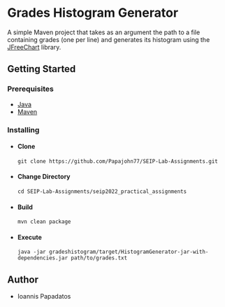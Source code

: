 # Grades Histogram Generator

A simple Maven project that takes as an argument the path to a file containing grades (one per line) and generates its histogram using the [JFreeChart](https://github.com/jfree/jfreechart) library.

## Getting Started

### Prerequisites

- [Java](https://www.oracle.com/java/technologies/downloads)
- [Maven](https://maven.apache.org)

### Installing

- #### Clone

  `git clone https://github.com/Papajohn77/SEIP-Lab-Assignments.git`

- #### Change Directory

  `cd SEIP-Lab-Assignments/seip2022_practical_assignments`

- #### Build

  `mvn clean package`

- #### Execute

  `java -jar gradeshistogram/target/HistogramGenerator-jar-with-dependencies.jar path/to/grades.txt`

## Author

- Ioannis Papadatos
